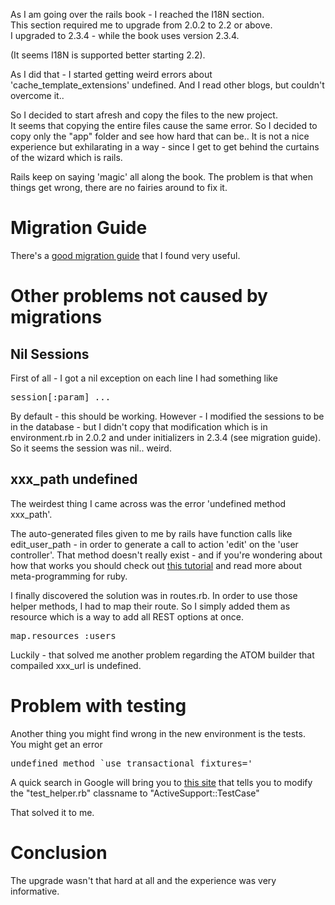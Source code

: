 As I am going over the rails book - I reached the I18N section.  
This section required me to upgrade from 2.0.2 to 2.2 or above.  
I upgraded to 2.3.4 - while the book uses version 2.3.4\.  

(It seems I18N is supported better starting 2.2).  

As I did that - I started getting weird errors about 'cache_template_extensions' undefined. And I read other blogs, but couldn't overcome it..  

So I decided to start afresh and copy the files to the new project.  
It seems that copying the entire files cause the same error. So I decided to copy only the "app" folder and see how hard that can be.. It is not a nice experience but exhilarating in a way - since I get to get behind the curtains of the wizard which is rails.  

Rails keep on saying 'magic' all along the book. The problem is that when things get wrong, there are no fairies around to fix it.  
<a name="more"></a>  

# Migration Guide

There's a [good migration guide](http://cakebaker.42dh.com/2009/05/07/migration-from-rails-22-to-23/) that I found very useful.  

# Other problems not caused by migrations

## Nil Sessions

First of all - I got a nil exception on each line I had something like  

<pre>session[:param] ... </pre>

By default - this should be working. However - I modified the sessions to be in the database - but I didn't copy that modification which is in environment.rb in 2.0.2 and under initializers in 2.3.4 (see migration guide).  
So it seems the session was nil.. weird.  

## xxx_path undefined

The weirdest thing I came across was the error 'undefined method xxx_path'.  

The auto-generated files given to me by rails have function calls like  
edit_user_path - in order to generate a call to action 'edit' on the 'user controller'. That method doesn't really exist - and if you're wondering about how that works you should check out [this tutorial](http://rubylearning.com/satishtalim/ruby_method_missing.html) and read more about meta-programming for ruby.  

I finally discovered the solution was in routes.rb. In order to use those helper methods, I had to map their route. So I simply added them as resource which is a way to add all REST options at once.  

<pre>map.resources :users</pre>

Luckily - that solved me another problem regarding the ATOM builder that compailed xxx_url is undefined.  

# Problem with testing

Another thing you might find wrong in the new environment is the tests.  
You might get an error  

<pre>undefined method `use_transactional_fixtures='  
</pre>

A quick search in Google will bring you to [this site](http://www.themomorohoax.com/2008/12/17/rails-2-3-tests) that tells you to modify the "test_helper.rb" classname to "ActiveSupport::TestCase"  

That solved it to me.  

# Conclusion

The upgrade wasn't that hard at all and the experience was very informative.